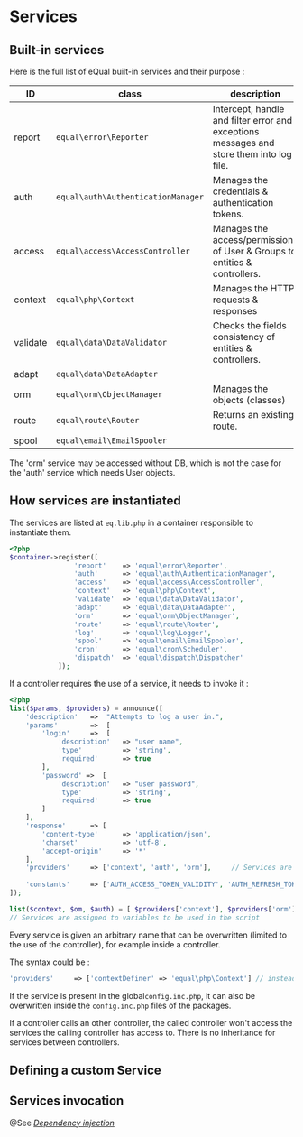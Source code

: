 # Services

## Built-in services


Here is the full list of eQual built-in services and their purpose :

|ID|class|description|
|--|--|--|
|report|`equal\error\Reporter`|Intercept, handle and filter error and exceptions messages and store them into log file. |
|auth|`equal\auth\AuthenticationManager`| Manages the credentials & authentication tokens. |
|access|`equal\access\AccessController`| Manages the access/permissions of User & Groups to entities & controllers. |
|context|`equal\php\Context`| Manages the HTTP requests & responses |
|validate|`equal\data\DataValidator`| Checks the fields consistency of entities & controllers. |
|adapt|`equal\data\DataAdapter`| |
|orm|`equal\orm\ObjectManager`| Manages the objects (classes) |
|route|`equal\route\Router`| Returns an existing route. |
|spool|`equal\email\EmailSpooler`| |

The 'orm' service may be accessed without DB, which is not the case for the 'auth' service which needs User objects.

## How services are instantiated

The services are listed at `eq.lib.php` in a container responsible to instantiate them.

```php
<?php
$container->register([
                'report'    => 'equal\error\Reporter',						
                'auth'      => 'equal\auth\AuthenticationManager',
                'access'    => 'equal\access\AccessController',
                'context'   => 'equal\php\Context',
                'validate'  => 'equal\data\DataValidator',
                'adapt'     => 'equal\data\DataAdapter',
                'orm'       => 'equal\orm\ObjectManager',
                'route'     => 'equal\route\Router',
                'log'       => 'equal\log\Logger',
                'spool'     => 'equal\email\EmailSpooler',
                'cron'      => 'equal\cron\Scheduler',
                'dispatch'  => 'equal\dispatch\Dispatcher'
            ]);
```

If a controller requires the use of a service, it needs to invoke it :

```php
<?php
list($params, $providers) = announce([
    'description'	=>	"Attempts to log a user in.",
    'params' 		=>	[
        'login'		=>	[
            'description'   => "user name",
            'type'          => 'string',
            'required'      => true
        ],
        'password' =>  [
            'description'   => "user password",
            'type'          => 'string',
            'required'      => true
        ]
    ],
    'response'      => [
        'content-type'      => 'application/json',
        'charset'           => 'utf-8',
        'accept-origin'     => '*'
    ],    
    'providers'     => ['context', 'auth', 'orm'],     // Services are invoked                                   
    
    'constants'     => ['AUTH_ACCESS_TOKEN_VALIDITY', 'AUTH_REFRESH_TOKEN_VALIDITY', 'AUTH_TOKEN_HTTPS']    
]);

list($context, $om, $auth) = [ $providers['context'], $providers['orm'], $providers['auth']]; 
// Services are assigned to variables to be used in the script
```

Every service is given an arbitrary name that can be overwritten (limited to the use of the controller), for example inside a controller.

The syntax could be : 

```php
'providers'     => ['contextDefiner' => 'equal\php\Context'] // instead of context
```

If the service is present in the global`config.inc.php`, it can also be overwritten inside the `config.inc.php` files of the packages.



If a controller calls an other controller, the called controller won't access the services the calling controller has access to. There is no inheritance for services between controllers.

## Defining a custom Service



## Services invocation

@See [*Dependency injection*](dependency-injection.md)






​       

